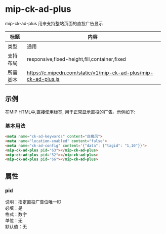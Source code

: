 # mip-ck-ad-plus

mip-ck-ad-plus 用来支持整站页面的直投广告显示

标题|内容
----|----
类型|通用
支持布局|responsive,fixed-height,fill,container,fixed
所需脚本|https://c.mipcdn.com/static/v1/mip-ck-ad-plus/mip-ck-ad-plus.js

## 示例
在MIP HTML中,直接使用标签, 用于正常显示直投的广告。示例如下:

### 基本用法
```html
<meta name="ck-ad-keywords" content="白癜风">
<meta name="location-enabled" content="false">
<meta name="ck-ad-config" content='{"data": {"tagid": "1,10"}}'>
<mip-ck-ad-plus pid="63"></mip-ck-ad-plus>
<mip-ck-ad-plus pid="52"></mip-ck-ad-plus>
<mip-ck-ad-plus pid="66"></mip-ck-ad-plus>
```

## 属性

### pid

说明：指定直投广告位唯一ID  
必填：是  
格式：数字  
单位：无  
默认值：无  
